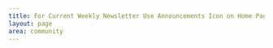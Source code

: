 ```yaml
---
title: For Current Weekly Newsletter Use Announcements Icon on Home Page
layout: page
area: community
---
```


<script language="javascript" src="http://us2.campaign-archive1.com/generate-js/?u=f9fe87a16c42c24704c099073&fid=1&show=12" type="text/javascript"></script>
